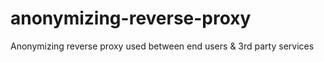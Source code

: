 # anonymizing-reverse-proxy
Anonymizing reverse proxy used between end users &amp; 3rd party services
